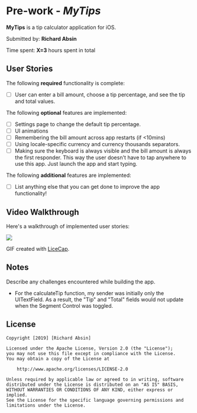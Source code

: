 # Pre-work - *MyTips*

**MyTips** is a tip calculator application for iOS.

Submitted by: **Richard Absin**

Time spent: **X=3** hours spent in total

## User Stories

The following **required** functionality is complete:

* [ ] User can enter a bill amount, choose a tip percentage, and see the tip and total values.

The following **optional** features are implemented:
* [ ] Settings page to change the default tip percentage.
* [ ] UI animations
* [ ] Remembering the bill amount across app restarts (if <10mins)
* [ ] Using locale-specific currency and currency thousands separators.
* [ ] Making sure the keyboard is always visible and the bill amount is always the first responder. This way the user doesn't have to tap anywhere to use this app. Just launch the app and start typing.

The following **additional** features are implemented:

- [ ] List anything else that you can get done to improve the app functionality!

## Video Walkthrough 

Here's a walkthrough of implemented user stories:

<img src='https://i.imgur.com/vhU7vci.gif' />

GIF created with [LiceCap](http://www.cockos.com/licecap/).

## Notes

Describe any challenges encountered while building the app.
 - For the calculateTip function, my sender was initially only the UITextField. As a result, the "Tip" and "Total" fields would not update when the Segment Control was toggled. 

## License

    Copyright [2019] [Richard Absin]

    Licensed under the Apache License, Version 2.0 (the "License");
    you may not use this file except in compliance with the License.
    You may obtain a copy of the License at

        http://www.apache.org/licenses/LICENSE-2.0

    Unless required by applicable law or agreed to in writing, software
    distributed under the License is distributed on an "AS IS" BASIS,
    WITHOUT WARRANTIES OR CONDITIONS OF ANY KIND, either express or implied.
    See the License for the specific language governing permissions and
    limitations under the License.
